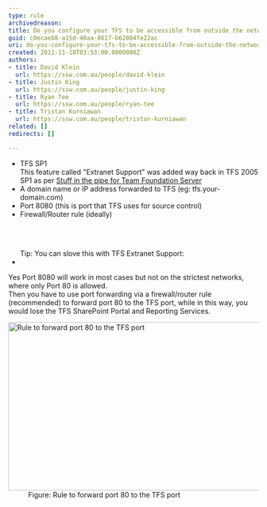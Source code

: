 ```yaml
---
type: rule
archivedreason: 
title: Do you configure your TFS to be accessible from outside the network?
guid: c0ecaeb8-a15d-40aa-8617-b62004fe22ac
uri: do-you-configure-your-tfs-to-be-accessible-from-outside-the-network
created: 2011-11-18T03:53:00.0000000Z
authors:
- title: David Klein
  url: https://ssw.com.au/people/david-klein
- title: Justin King
  url: https://ssw.com.au/people/justin-king
- title: Ryan Tee
  url: https://ssw.com.au/people/ryan-tee
- title: Tristan Kurniawan
  url: https://ssw.com.au/people/tristan-kurniawan
related: []
redirects: []

---
```



<ul><li>TFS SP1&#160;<br>This feature called &quot;Extranet Support&quot; was added way back in TFS 2005 SP1 as per&#160;<a href="http&#58;//www.ssw.com.au/ssw/Redirect/StandardsRules/MSDNBlog.htm">Stuff in the pipe for Team Foundation Server</a>&#160;<img title="You are now leaving SSW" src="http&#58;//www.ssw.com.au/ssw/images/external.gif" alt="" style="margin&#58;5px;" /></li><li>A domain name or IP address forwarded to TFS (eg&#58; tfs.your-domain.com)</li><li>Port 8080 (this is port that TFS uses for source control)</li><li>Firewall/Router rule (ideally)​</li></ul>
<br><excerpt class='endintro'></excerpt><br>
<ul>Tip&#58; You can slove this with TFS Extranet Support&#58; <li></li></ul>
<p>Yes Port 8080 will work in most cases but not on the strictest networks, where only Port 80 is allowed. <br>Then you have to use port forwarding via a firewall/router rule (recommended) to forward port 80 to the TFS port, while in this way, you would lose the TFS SharePoint Portal and Reporting Services. </p>
<dl><dt><img alt="Rule to forward port 80 to the TFS port" src="/TFS/RulesToBetterVersionControlwithTFS(AKASourceControl)/PublishingImages/tfs-firewall-rule-80.gif" width="681" height="339" /></dt>
<dd>Figure&#58; Rule to forward port 80 to the TFS port </dd></dl>



